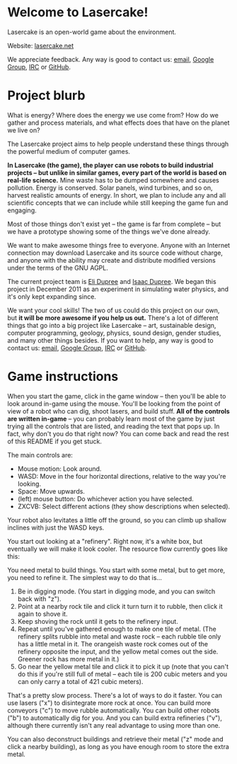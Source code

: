 
Welcome to Lasercake!
=====================

Lasercake is an open-world game about the environment.

Website: [lasercake.net](http://www.lasercake.net/)

We appreciate feedback.
Any way is good to contact us: [email](mailto:lasercake@googlegroups.com), [Google Group](https://groups.google.com/d/forum/lasercake), [IRC](https://webchat.freenode.net/?channels=lasercake) or [GitHub](https://github.com/Lasercake/Lasercake/issues).


Project blurb
=============

What is energy? Where does the energy we use come from? How do we gather and process materials, and what effects does that have on the planet we live on?

The Lasercake project aims to help people understand these things through the powerful medium of computer games.

**In Lasercake (the game), the player can use robots to build industrial projects – but unlike in similar games, every part of the world is based on real-life science.** Mine waste has to be dumped somewhere and causes pollution. Energy is conserved. Solar panels, wind turbines, and so on, harvest realistic amounts of energy. In short, we plan to include any and all scientific concepts that we can include while still keeping the game fun and engaging.

Most of those things don't exist yet – the game is far from complete – but we have a prototype showing some of the things we've done already.

We want to make awesome things free to everyone. Anyone with an Internet connection may download Lasercake and its source code without charge, and anyone with the ability may create and distribute modified versions under the terms of the GNU AGPL.

The current project team is [Eli Dupree](http://www.elidupree.com/) and [Isaac Dupree](http://www.idupree.com/). We began this project in December 2011 as an experiment in simulating water physics, and it's only kept expanding since.

We want your cool skills! The two of us could do this project on our own, but **it will be more awesome if you help us out.** There's a lot of different things that go into a big project like Lasercake – art, sustainable design, computer programming, geology, physics, sound design, gender studies, and many other things besides. If you want to help, any way is good to contact us: [email](mailto:lasercake@googlegroups.com), [Google Group](https://groups.google.com/d/forum/lasercake), [IRC](https://webchat.freenode.net/?channels=lasercake) or [GitHub](https://github.com/Lasercake/Lasercake/issues).


Game instructions
=================

When you start the game, click in the game window – then you'll be able to look around in-game using the mouse. You'll be looking from the point of view of a robot who can dig, shoot lasers, and build stuff. **All of the controls are written in-game** – you can probably learn most of the game by just trying all the controls that are listed, and reading the text that pops up. In fact, why don't you do that right now? You can come back and read the rest of this README if you get stuck.

The main controls are:

* Mouse motion: Look around.
* WASD: Move in the four horizontal directions, relative to the way you're looking.
* Space: Move upwards.
* (left) mouse button: Do whichever action you have selected.
* ZXCVB: Select different actions (they show descriptions when selected).

Your robot also levitates a little off the ground, so you can climb up shallow inclines with just the WASD keys.

You start out looking at a "refinery". Right now, it's a white box, but eventually we will make it look cooler. The resource flow currently goes like this:

You need metal to build things. You start with some metal, but to get more, you need to refine it. The simplest way to do that is...

1. Be in digging mode. (You start in digging mode, and you can switch back with "z").
2. Point at a nearby rock tile and click it turn turn it to rubble, then click it again to shove it.
3. Keep shoving the rock until it gets to the refinery input.
4. Repeat until you've gathered enough to make one tile of metal. (The refinery splits rubble into metal and waste rock – each rubble tile only has a little metal in it. The orangeish waste rock comes out of the refinery opposite the input, and the yellow metal comes out the side. Greener rock has more metal in it.)
5. Go near the yellow metal tile and click it to pick it up (note that you can't do this if you're still full of metal – each tile is 200 cubic meters and you can only carry a total of 421 cubic meters).

That's a pretty slow process. There's a lot of ways to do it faster. You can use lasers ("x") to disintegrate more rock at once. You can build more conveyors ("c") to move rubble automatically. You can build other robots ("b") to automatically dig for you. And you can build extra refineries ("v"), although there currently isn't any real advantage to using more than one.

You can also deconstruct buildings and retrieve their metal ("z" mode and click a nearby building), as long as you have enough room to store the extra metal.
